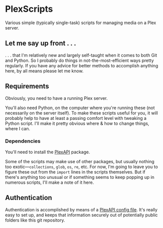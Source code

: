 # PlexScripts
Various simple (typically single-task) scripts for managing media on a Plex server.

## **Let me say up front . . .**
. . . that I'm relatively new and largely self-taught when it comes to both Git and Python. So I probably do things in not-the-most-efficient ways pretty regularly. If you have any advice for better methods to accomplish anything here, by all means please let me know.

## **Requirements**
Obviously, you need to have a running Plex server.

You'll also need Python, on the computer where you're running these (not necessarily on the server itself). To make these scripts useful for you, it will probably help to have at least a passing comfort level with tweaking a Python script. I'll make it pretty obvious where & how to change things, where I can.

### **Dependencies**
You'll need to install the [PlexAPI](https://python-plexapi.readthedocs.io/en/latest/introduction.html) package.

Some of the scripts may make use of other packages, but usually nothing too exotic—`collections`, `glob`, `os`, `re`, etc. For now, I'm going to leave you to figure these out from the `import` lines in the scripts themselves. But if there's anything too unusual or if something seems to keep popping up in numerous scripts, I'll make a note of it here.

## **Authentication**
Authentication is accomplished by means of a [PlexAPI config file](https://python-plexapi.readthedocs.io/en/latest/configuration.html). It's really easy to set up, and keeps that information securely out of potentially public folders like this git repository.

